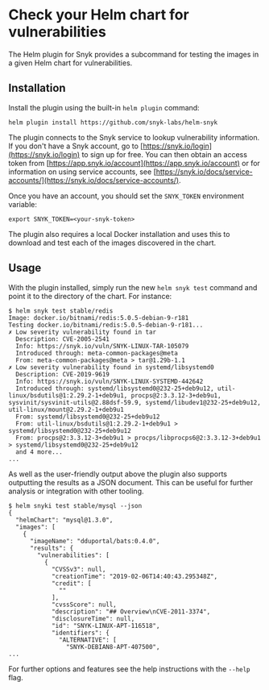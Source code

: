 # Check your Helm chart for vulnerabilities

The Helm plugin for Snyk provides a subcommand for testing the images in a given Helm chart for vulnerabilities.

## Installation

Install the plugin using the built-in `helm plugin` command:

```
helm plugin install https://github.com/snyk-labs/helm-snyk
```

The plugin connects to the Snyk service to lookup vulnerability information. If you don't have a Snyk account, go to [https://snyk.io/login](https://snyk.io/login) to sign up for free. You can then obtain an access token from [https://app.snyk.io/account](https://app.snyk.io/account) or for information on using service accounts, see [https://snyk.io/docs/service-accounts/](https://snyk.io/docs/service-accounts/).

Once you have an account, you should set the `SNYK_TOKEN` environment variable:

```
export SNYK_TOKEN=<your-snyk-token>
```

The plugin also requires a local Docker installation and uses this to download and test each of the images discovered in the chart.


## Usage

With the plugin installed, simply run the new `helm snyk test` command and point it to the directory of the chart. For instance:

```console
$ helm snyk test stable/redis
Image: docker.io/bitnami/redis:5.0.5-debian-9-r181
Testing docker.io/bitnami/redis:5.0.5-debian-9-r181...
✗ Low severity vulnerability found in tar
  Description: CVE-2005-2541
  Info: https://snyk.io/vuln/SNYK-LINUX-TAR-105079
  Introduced through: meta-common-packages@meta
  From: meta-common-packages@meta > tar@1.29b-1.1
✗ Low severity vulnerability found in systemd/libsystemd0
  Description: CVE-2019-9619
  Info: https://snyk.io/vuln/SNYK-LINUX-SYSTEMD-442642
  Introduced through: systemd/libsystemd0@232-25+deb9u12, util-linux/bsdutils@1:2.29.2-1+deb9u1, procps@2:3.3.12-3+deb9u1, sysvinit/sysvinit-utils@2.88dsf-59.9, systemd/libudev1@232-25+deb9u12, util-linux/mount@2.29.2-1+deb9u1
  From: systemd/libsystemd0@232-25+deb9u12
  From: util-linux/bsdutils@1:2.29.2-1+deb9u1 > systemd/libsystemd0@232-25+deb9u12
  From: procps@2:3.3.12-3+deb9u1 > procps/libprocps6@2:3.3.12-3+deb9u1 > systemd/libsystemd0@232-25+deb9u12
  and 4 more...
...
```

As well as the user-friendly output above the plugin also supports outputting the results as a JSON document. This can be useful for further analysis or integration with other tooling.

```console
$ helm snyki test stable/mysql --json
{
  "helmChart": "mysql@1.3.0",
  "images": [
    {
      "imageName": "dduportal/bats:0.4.0",
      "results": {
        "vulnerabilities": [
          {
            "CVSSv3": null,
            "creationTime": "2019-02-06T14:40:43.295348Z",
            "credit": [
              ""
            ],
            "cvssScore": null,
            "description": "## Overview\nCVE-2011-3374",
            "disclosureTime": null,
            "id": "SNYK-LINUX-APT-116518",
            "identifiers": {
              "ALTERNATIVE": [
                "SNYK-DEBIAN8-APT-407500",
...
```

For further options and features see the help instructions with the `--help` flag.


